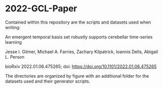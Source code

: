 # 2022-GCL-Paper
Contained within this repository are the scripts and datasets used when writing: 

An emergent temporal basis set robustly supports cerebellar time-series learning

Jesse I. Gilmer, Michael A. Farries, Zachary Kilpatrick, Ioannis Delis, Abigail L. Person

bioRxiv 2022.01.06.475265; doi: https://doi.org/10.1101/2022.01.06.475265



The directories are organized by figure with an additional folder for the datasets used and their generator scripts.
